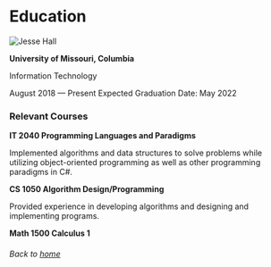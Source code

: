 # Education

![Jesse Hall](https://media.glassdoor.com/l/3f/fd/8f/1c/jesse-hall.jpg)


 __University of Missouri, Columbia__
 
 Information Technology

August 2018 — Present
Expected Graduation Date: May 2022


### __Relevant Courses__

__IT 2040 Programming Languages and Paradigms__

Implemented algorithms and data structures to solve problems while utilizing object-oriented
programming as well as other programming paradigms in C#.

__CS 1050 Algorithm Design/Programming__

Provided experience in developing algorithms and designing and implementing programs.

__Math 1500 Calculus 1__








###### Back to [home](./homepage.md)